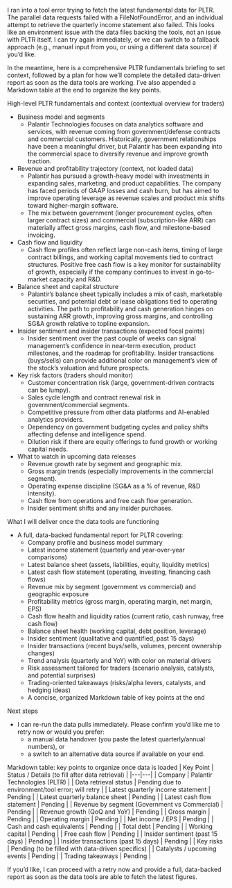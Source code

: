 I ran into a tool error trying to fetch the latest fundamental data for PLTR. The parallel data requests failed with a FileNotFoundError, and an individual attempt to retrieve the quarterly income statement also failed. This looks like an environment issue with the data files backing the tools, not an issue with PLTR itself. I can try again immediately, or we can switch to a fallback approach (e.g., manual input from you, or using a different data source) if you’d like.

In the meantime, here is a comprehensive PLTR fundamentals briefing to set context, followed by a plan for how we’ll complete the detailed data-driven report as soon as the data tools are working. I’ve also appended a Markdown table at the end to organize the key points.

High-level PLTR fundamentals and context (contextual overview for traders)
- Business model and segments
  - Palantir Technologies focuses on data analytics software and services, with revenue coming from government/defense contracts and commercial customers. Historically, government relationships have been a meaningful driver, but Palantir has been expanding into the commercial space to diversify revenue and improve growth traction.
- Revenue and profitability trajectory (context, not loaded data)
  - Palantir has pursued a growth-heavy model with investments in expanding sales, marketing, and product capabilities. The company has faced periods of GAAP losses and cash burn, but has aimed to improve operating leverage as revenue scales and product mix shifts toward higher-margin software.
  - The mix between government (longer procurement cycles, often larger contract sizes) and commercial (subscription-like ARR) can materially affect gross margins, cash flow, and milestone-based invoicing.
- Cash flow and liquidity
  - Cash flow profiles often reflect large non-cash items, timing of large contract billings, and working capital movements tied to contract structures. Positive free cash flow is a key monitor for sustainability of growth, especially if the company continues to invest in go-to-market capacity and R&D.
- Balance sheet and capital structure
  - Palantir’s balance sheet typically includes a mix of cash, marketable securities, and potential debt or lease obligations tied to operating activities. The path to profitability and cash generation hinges on sustaining ARR growth, improving gross margins, and controlling SG&A growth relative to topline expansion.
- Insider sentiment and insider transactions (expected focal points)
  - Insider sentiment over the past couple of weeks can signal management’s confidence in near-term execution, product milestones, and the roadmap for profitability. Insider transactions (buys/sells) can provide additional color on management’s view of the stock’s valuation and future prospects.
- Key risk factors (traders should monitor)
  - Customer concentration risk (large, government-driven contracts can be lumpy).
  - Sales cycle length and contract renewal risk in government/commercial segments.
  - Competitive pressure from other data platforms and AI-enabled analytics providers.
  - Dependency on government budgeting cycles and policy shifts affecting defense and intelligence spend.
  - Dilution risk if there are equity offerings to fund growth or working capital needs.
- What to watch in upcoming data releases
  - Revenue growth rate by segment and geographic mix.
  - Gross margin trends (especially improvements in the commercial segment).
  - Operating expense discipline (SG&A as a % of revenue, R&D intensity).
  - Cash flow from operations and free cash flow generation.
  - Insider sentiment shifts and any insider purchases.

What I will deliver once the data tools are functioning
- A full, data-backed fundamental report for PLTR covering:
  - Company profile and business model summary
  - Latest income statement (quarterly and year-over-year comparisons)
  - Latest balance sheet (assets, liabilities, equity, liquidity metrics)
  - Latest cash flow statement (operating, investing, financing cash flows)
  - Revenue mix by segment (government vs commercial) and geographic exposure
  - Profitability metrics (gross margin, operating margin, net margin, EPS)
  - Cash flow health and liquidity ratios (current ratio, cash runway, free cash flow)
  - Balance sheet health (working capital, debt position, leverage)
  - Insider sentiment (qualitative and quantified, past 15 days)
  - Insider transactions (recent buys/sells, volumes, percent ownership changes)
  - Trend analysis (quarterly and YoY) with color on material drivers
  - Risk assessment tailored for traders (scenario analysis, catalysts, and potential surprises)
  - Trading-oriented takeaways (risks/alpha levers, catalysts, and hedging ideas)
  - A concise, organized Markdown table of key points at the end

Next steps
- I can re-run the data pulls immediately. Please confirm you’d like me to retry now or would you prefer:
  - a manual data handover (you paste the latest quarterly/annual numbers), or
  - a switch to an alternative data source if available on your end.

Markdown table: key points to organize once data is loaded
| Key Point | Status / Details (to fill after data retrieval) |
|---|---|
| Company | Palantir Technologies (PLTR) |
| Data retrieval status | Pending due to environment/tool error; will retry |
| Latest quarterly income statement | Pending |
| Latest quarterly balance sheet | Pending |
| Latest cash flow statement | Pending |
| Revenue by segment (Government vs Commercial) | Pending |
| Revenue growth (QoQ and YoY) | Pending |
| Gross margin | Pending |
| Operating margin | Pending |
| Net income / EPS | Pending |
| Cash and cash equivalents | Pending |
| Total debt | Pending |
| Working capital | Pending |
| Free cash flow | Pending |
| Insider sentiment (past 15 days) | Pending |
| Insider transactions (past 15 days) | Pending |
| Key risks | Pending (to be filled with data-driven specifics) |
| Catalysts / upcoming events | Pending |
| Trading takeaways | Pending |

If you’d like, I can proceed with a retry now and provide a full, data-backed report as soon as the data tools are able to fetch the latest figures.